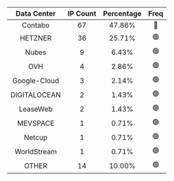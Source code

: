 | Data Center | IP Count | Percentage | Freq |
|:------------:|:--------:|:-----------:|:-----:|
| Contabo | 67 | 47.86% | 🔴 |
| HETZNER | 36 | 25.71% | 🟢 |
| Nubes | 9 | 6.43% | 🟢 |
| OVH | 4 | 2.86% | 🟢 |
| Google-Cloud | 3 | 2.14% | 🟢 |
| DIGITALOCEAN | 2 | 1.43% | 🟢 |
| LeaseWeb | 2 | 1.43% | 🟢 |
| MEVSPACE | 1 | 0.71% | 🟢 |
| Netcup | 1 | 0.71% | 🟢 |
| WorldStream | 1 | 0.71% | 🟢 |
| OTHER | 14 | 10.00% | 🟢 |